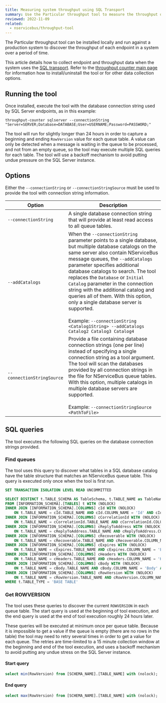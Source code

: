 ```yaml
---
title: Measuring system throughput using SQL Transport
summary: Use the Particular throughput tool to measure the throughput of an NServiceBus system.
reviewed: 2022-11-09
related:
  - nservicebus/throughput-tool
---
```


The Particular throughput tool can be installed locally and run against a production system to discover the throughput of each endpoint in a system over a period of time.

This article details how to collect endpoint and throughput data when the system uses the [SQL transport](/transports/sql/). Refer to the [throughput counter main page](./) for information how to install/uninstall the tool or for other data collection options.

## Running the tool

Once installed, execute the tool with the database connection string used by SQL Server endpoints, as in this example:

```shell
throughput-counter sqlserver --connectionString "Server=SERVER;Database=DATABASE;User=USERNAME;Password=PASSWORD;"
```

The tool will run for slightly longer than 24 hours in order to capture a beginning and ending `RowVersion` value for each queue table. A value can only be detected when a message is waiting in the queue to be processed, and not from an empty queue, so the tool may execute multiple SQL queries for each table. The tool will use a backoff mechanism to avoid putting undue pressure on the SQL Server instance.

## Options

Either the `--connectionString` or `--connectionStringSource` must be used to provide the tool with connection string information.

| Option | Description |
|-|-|
| <nobr>`--connectionString`</nobr> | A single database connection string that will provide at least read access to all queue tables. |
| <nobr>`--addCatalogs`</nobr> | When the `--connectionString` parameter points to a single database, but multiple database catalogs on the same server also contain NServiceBus message queues, the `--addCatalogs` parameter specifies additional database catalogs to search. The tool replaces the `Database` or `Initial Catalog` parameter in the connection string with the additional catalog and queries all of them. With this option, only a single database server is supported.<br/><br/>Example: `--connectionString <Catalog1String> --addCatalogs Catalog2 Catalog3 Catalog4` |
| <nobr>`--connectionStringSource` | Provide a file containing database connection strings (one per line) instead of specifying a single connection string as a tool argument. The tool will scan the databases provided by all connection strings in the file for NServiceBus queue tables. With this option, multiple catalogs in multiple database servers are supported.<br/><br/>Example: `--connectionStringSource <PathToFile>` |
  
## SQL queries

The tool executes the following SQL queries on the database connection strings provided.
  
### Find queues
  
The tool uses this query to discover what tables in a SQL database catalog have the table structure that matches an NServiceBus queue table. This query is executed only once when the tool is first run.

```sql
SET TRANSACTION ISOLATION LEVEL READ UNCOMMITTED

SELECT DISTINCT t.TABLE_SCHEMA AS TableSchema, t.TABLE_NAME as TableName
FROM [INFORMATION_SCHEMA].[TABLES] t WITH (NOLOCK)
INNER JOIN [INFORMATION_SCHEMA].[COLUMNS] cId WITH (NOLOCK)
    ON t.TABLE_NAME = cId.TABLE_NAME AND cId.COLUMN_NAME = 'Id' AND cId.DATA_TYPE = 'uniqueidentifier'
INNER JOIN [INFORMATION_SCHEMA].[COLUMNS] cCorrelationId WITH (NOLOCK) 
    ON t.TABLE_NAME = cCorrelationId.TABLE_NAME AND cCorrelationId.COLUMN_NAME = 'CorrelationId' AND cCorrelationId.DATA_TYPE = 'varchar'
INNER JOIN [INFORMATION_SCHEMA].[COLUMNS] cReplyToAddress WITH (NOLOCK)
    ON t.TABLE_NAME = cReplyToAddress.TABLE_NAME AND cReplyToAddress.COLUMN_NAME = 'ReplyToAddress' AND cReplyToAddress.DATA_TYPE = 'varchar'
INNER JOIN [INFORMATION_SCHEMA].[COLUMNS] cRecoverable WITH (NOLOCK)
    ON t.TABLE_NAME = cRecoverable.TABLE_NAME AND cRecoverable.COLUMN_NAME = 'Recoverable' AND cRecoverable.DATA_TYPE = 'bit'
INNER JOIN [INFORMATION_SCHEMA].[COLUMNS] cExpires WITH (NOLOCK)
    ON t.TABLE_NAME = cExpires.TABLE_NAME AND cExpires.COLUMN_NAME = 'Expires' AND cExpires.DATA_TYPE = 'datetime'
INNER JOIN [INFORMATION_SCHEMA].[COLUMNS] cHeaders WITH (NOLOCK)
    ON t.TABLE_NAME = cHeaders.TABLE_NAME AND cHeaders.COLUMN_NAME = 'Headers'
INNER JOIN [INFORMATION_SCHEMA].[COLUMNS] cBody WITH (NOLOCK)
    ON t.TABLE_NAME = cBody.TABLE_NAME AND cBody.COLUMN_NAME = 'Body' AND cBody.DATA_TYPE = 'varbinary'
INNER JOIN [INFORMATION_SCHEMA].[COLUMNS] cRowVersion WITH (NOLOCK)
    ON t.TABLE_NAME = cRowVersion.TABLE_NAME AND cRowVersion.COLUMN_NAME = 'RowVersion' AND cRowVersion.DATA_TYPE = 'bigint'
WHERE t.TABLE_TYPE = 'BASE TABLE'
```
  
### Get ROWVERSION

The tool uses these queries to discover the current `ROWVERSION` in each queue table. The start query is used at the beginning of tool execution, and the end query is used at the end of tool execution roughly 24 hours later.
  
These queries will be executed at minimum once per queue table. Because it is impossible to get a value if the queue is empty (there are no rows in the table) the tool may need to retry several times in order to get a value for each queue. The retries are time-limited to a 15 minute collection window at the beginning and end of the tool execution, and uses a backoff mechanism to avoid putting any undue stress on the SQL Server instance.
  
#### Start query

```sql
select min(RowVersion) from [SCHEMA_NAME].[TABLE_NAME] with (nolock);
```

#### End query

```sql
select max(RowVersion) from [SCHEMA_NAME].[TABLE_NAME] with (nolock);
```
